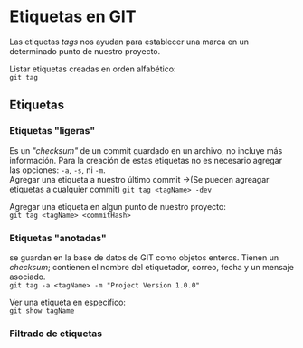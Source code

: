 # Etiquetas en GIT  

Las etiquetas *tags* nos ayudan para establecer una marca en un determinado punto de nuestro proyecto.  

Listar etiquetas creadas en orden alfabético:  
`git tag`

## Etiquetas  

### Etiquetas "ligeras"  
Es un *"checksum"* de un commit guardado en un archivo, no incluye más información. Para la creación de estas etiquetas no es necesario agregar las opciones: `-a`, `-s`, ni `-m`.  
Agregar una etiqueta a nuestro último commit ->(Se pueden agreagar etiquetas a cualquier commit)
`git tag <tagName> -dev`

Agregar una etiqueta en algun punto de nuestro proyecto:  
`git tag <tagName> <commitHash>`

### Etiquetas "anotadas"  
se guardan en la base de datos de GIT como objetos enteros. Tienen un *checksum*; contienen el nombre del etiquetador, correo, fecha y un mensaje asociado.  
`git tag -a <tagName> -m "Project Version 1.0.0"`

Ver una etiqueta en específico:  
`git show tagName`  

### Filtrado de etiquetas  
